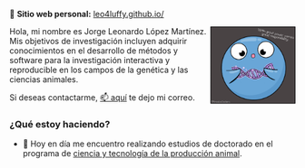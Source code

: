 :wave: **Sitio web personal:** [leo4luffy.github.io/](https://leo4luffy.github.io/)

<img align="right" src="https://raw.githubusercontent.com/Leo4Luffy/Repo_TFM/main/logo/logo.gif" width="150">

Hola, mi nombre es Jorge Leonardo López Martínez. Mis objetivos de investigación incluyen adquirir conocimientos en el desarrollo de métodos y software para la investigación interactiva y reproducible en los campos de la genética y las ciencias animales.

Si deseas contactarme, <a href="mailto:jollopezma@unal.edu.co">📫 aquí</a> te dejo mi correo.

### ¿Qué estoy haciendo?

- 🌱 Hoy en día me encuentro realizando estudios de doctorado en el programa de [ciencia y tecnología de la producción animal](http://www.upv.es/entidades/EDOCTORADO/info/1004425normalc.html).

<!--
<details>
  <summary><b>:memo: Objetivo futuro</b></summary>
  

</details>
-->
<!--
**Leo4Luffy/Leo4Luffy** is a ✨ _special_ ✨ repository because its `README.md` (this file) appears on your GitHub profile.

Here are some ideas to get you started:

- 🔭 I’m currently working on ...
- 🌱 I’m currently learning ...
- 👯 I’m looking to collaborate on ...
- 🤔 I’m looking for help with ...
- 💬 Ask me about ...
- 📫 How to reach me: ...
- 😄 Pronouns: ...
- ⚡ Fun fact: ...
-->
